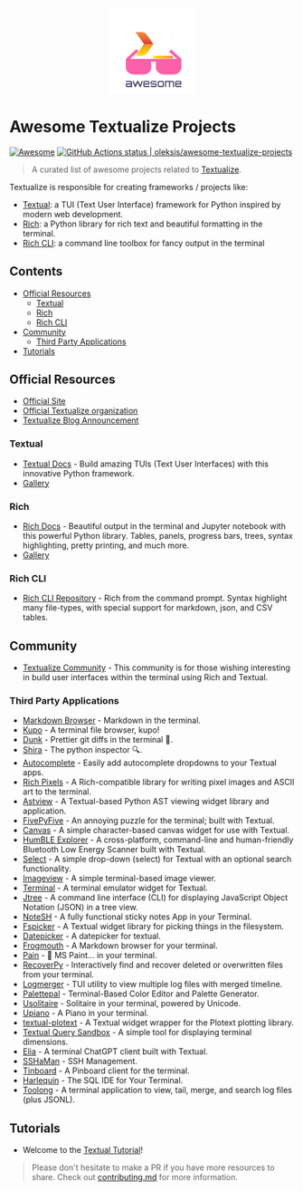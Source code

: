 <!--lint disable awesome-git-repo-age-->
<p align="center">
  <br />
    <img src="awesome-textualize.png" width="150" alt="awesome-textualize-projects"/>
  <br />
</p>

# Awesome Textualize Projects
[![Awesome](https://cdn.rawgit.com/sindresorhus/awesome/d7305f38d29fed78fa85652e3a63e154dd8e8829/media/badge.svg)](https://github.com/sindresorhus/awesome) [<!--lint ignore no-dead-urls-->![GitHub Actions status | oleksis/awesome-textualize-projects](https://github.com/oleksis/awesome-textualize-projects/actions/workflows/lint.yml/badge.svg)](https://github.com/oleksis/awesome-textualize-projects/actions/workflows/lint.yml)

> A curated list of awesome projects related to [Textualize].

Textualize is responsible for creating frameworks / projects like:

- [Textual](https://github.com/Textualize/textual):
    a TUI (Text User Interface) framework for Python inspired by modern web development.
- [Rich](https://github.com/Textualize/rich):
    a Python library for rich text and beautiful formatting in the terminal.
- [Rich CLI](https://github.com/Textualize/rich-cli):
    a command line toolbox for fancy output in the terminal

## Contents

- [Official Resources](#official-resources)
  - [Textual](#textual)
  - [Rich](#rich)
  - [Rich CLI](#rich-cli)
- [Community](#community)
  - [Third Party Applications](#third-party-applications)
- [Tutorials](#tutorials)

## Official Resources
<!--lint ignore awesome-list-item-->
- [Official Site][textualize]
- [Official Textualize organization](https://github.com/Textualize)
- [Textualize Blog Announcement](https://www.textualize.io/blog)

### Textual

- [Textual Docs](https://textual.textualize.io/) - Build amazing TUIs (Text User Interfaces) with this innovative Python framework.
- [Gallery](https://www.textualize.io/textual/gallery)

### Rich

- [Rich Docs](https://rich.readthedocs.io/en/latest/) - Beautiful output in the terminal and Jupyter notebook with this powerful Python library. Tables, panels, progress bars, trees, syntax highlighting, pretty printing, and much more.
- [Gallery](https://www.textualize.io/rich/gallery)

### Rich CLI

- [Rich CLI Repository](https://github.com/Textualize/rich-cli.git) - Rich from the command prompt. Syntax highlight many file-types, with special support for markdown, json, and CSV tables.

## Community

- [Textualize Community](https://community.textualize.io/) - This community is for those wishing interesting in build user interfaces within the terminal using Rich and Textual.

### Third Party Applications

- [Markdown Browser](https://github.com/willmcgugan/textual-markdown) - Markdown in the terminal.
- [Kupo](https://github.com/darrenburns/kupo) - A terminal file browser, kupo!
- [Dunk](https://github.com/darrenburns/dunk) - Prettier git diffs in the terminal 🎨.
- [Shira](https://github.com/darrenburns/shira) - The python inspector 🔍.
- [Autocomplete](https://github.com/darrenburns/textual-autocomplete) - Easily add autocomplete dropdowns to your Textual apps.
- [Rich Pixels](https://github.com/darrenburns/rich-pixels) - A Rich-compatible library for writing pixel images and ASCII art to the terminal.
- [Astview](https://github.com/davep/textual-astview) - A Textual-based Python AST viewing widget library and application.
- [FivePyFive](https://github.com/davep/fivepyfive) - An annoying puzzle for the terminal; built with Textual.
- [Canvas](https://github.com/davep/textual-canvas) - A simple character-based canvas widget for use with Textual.
- [HumBLE Explorer](https://github.com/koenvervloesem/humble-explorer) - A cross-platform, command-line and human-friendly Bluetooth Low Energy Scanner built with Textual.
- [Select](https://github.com/mitosch/textual-select) - A simple drop-down (select) for Textual with an optional search functionality.
- [Imageview](https://github.com/adamviola/textual-imageview) - A simple terminal-based image viewer.
- [Terminal](https://github.com/mitosch/textual-terminal) - A terminal emulator widget for Textual.
- [Jtree](https://github.com/oleksis/jtree) - A command line interface (CLI) for displaying JavaScript Object Notation (JSON) in a tree view.
- [NoteSH](https://github.com/cvaniak/notesh) - A fully functional sticky notes App in your Terminal.
- [Fspicker](https://github.com/davep/textual-fspicker) - A Textual widget library for picking things in the filesystem.
- [Datepicker](https://github.com/mitosch/textual-datepicker) - A datepicker for textual.
- [Frogmouth](https://github.com/Textualize/frogmouth) - A Markdown browser for your terminal.
- [Pain](https://github.com/1j01/textual-paint) - 🎨 MS Paint.<!--lint ignore no-repeat-punctuation-->.<!--lint ignore no-repeat-punctuation-->. in your terminal.
- [RecoverPy](https://github.com/PabloLec/RecoverPy) - Interactively find and recover deleted or overwritten files from your terminal.
- [Logmerger](https://github.com/ptmcg/logmerger) - TUI utility to view multiple log files with merged timeline.
- [Palettepal](https://github.com/cdelker/palettepal) - Terminal-Based Color Editor and Palette Generator.
- [Usolitaire](https://github.com/eliasdorneles/usolitaire) - Solitaire in your terminal, powered by Unicode.
- [Upiano](https://github.com/eliasdorneles/upiano) - A Piano in your terminal.
- [textual-plotext](https://pypi.org/project/textual-plotext/) - A Textual widget wrapper for the Plotext plotting library.
- [Textual Query Sandbox](https://pypi.org/project/textual-query-sandbox/) - A simple tool for displaying terminal dimensions.
- [Elia](https://github.com/darrenburns/elia) -  A terminal ChatGPT client built with Textual.
- [SSHaMan](https://github.com/cornyhorse/sshaman) - SSH Management.
- [Tinboard](https://pypi.org/project/tinboard/) - A Pinboard client for the terminal.
- [Harlequin](https://pypi.org/project/harlequin/) - The SQL IDE for Your Terminal.
- [Toolong](https://github.com/Textualize/toolong) - A terminal application to view, tail, merge, and search log files (plus JSONL).

## Tutorials

- Welcome to the [Textual Tutorial](https://textual.textualize.io/tutorial/)!

> Please don't hesitate to make a PR if you have more resources to share. Check out [contributing.md](contributing.md) for more information.

[textualize]: https://www.textualize.io/
